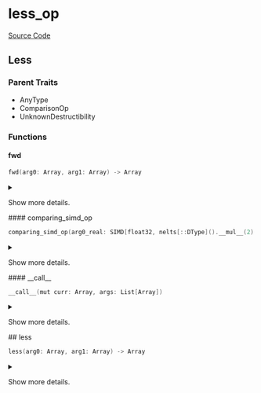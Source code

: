 



# less_op
  
[Source Code](https://github.com/endia-ai/Endia/tree/main/endia/functional/comparison_ops/less_op.mojo)  
  

## Less
  
  
  

### Parent Traits
  

- AnyType
- ComparisonOp
- UnknownDestructibility
  

### Functions

#### fwd


```swift
fwd(arg0: Array, arg1: Array) -> Array
```  
<details markdown="1" style="border: none; bg-color: none; box-shadow: none;">  
<summary style="border: none; bg-color: none; box-shadow: none;">  
  
Show more details.  
</summary>  
  
#### Args:  

* arg0 `Array`
* arg1 `Array`
  
#### Returns:  
  
Type: `Array`  
  
  
</details>
#### comparing_simd_op


```swift
comparing_simd_op(arg0_real: SIMD[float32, nelts[::DType]().__mul__(2).__floordiv__(2)], arg1_real: SIMD[float32, nelts[::DType]().__mul__(2).__floordiv__(2)], arg0_imag: SIMD[float32, nelts[::DType]().__mul__(2).__floordiv__(2)], arg1_imag: SIMD[float32, nelts[::DType]().__mul__(2).__floordiv__(2)]) -> Tuple[SIMD[float32, nelts[::DType]().__mul__(2).__floordiv__(2)], SIMD[float32, nelts[::DType]().__mul__(2).__floordiv__(2)]]
```  
<details markdown="1" style="border: none; bg-color: none; box-shadow: none;">  
<summary style="border: none; bg-color: none; box-shadow: none;">  
  
Show more details.  
</summary>  
  
#### Args:  

* arg0_real `SIMD[float32, nelts[::DType]().__mul__(2).__floordiv__(2)]`
* arg1_real `SIMD[float32, nelts[::DType]().__mul__(2).__floordiv__(2)]`
* arg0_imag `SIMD[float32, nelts[::DType]().__mul__(2).__floordiv__(2)]`
* arg1_imag `SIMD[float32, nelts[::DType]().__mul__(2).__floordiv__(2)]`
  
#### Returns:  
  
Type: `Tuple[SIMD[float32, nelts[::DType]().__mul__(2).__floordiv__(2)], SIMD[float32, nelts[::DType]().__mul__(2).__floordiv__(2)]]`  
  
  
</details>
#### __call__


```swift
__call__(mut curr: Array, args: List[Array])
```  
<details markdown="1" style="border: none; bg-color: none; box-shadow: none;">  
<summary style="border: none; bg-color: none; box-shadow: none;">  
  
Show more details.  
</summary>  
  
#### Args:  

* curr `Array`
* args `List[Array]`
  
  
</details>
## less


```swift
less(arg0: Array, arg1: Array) -> Array
```  
<details markdown="1" style="border: none; bg-color: none; box-shadow: none;">  
<summary style="border: none; bg-color: none; box-shadow: none;">  
  
Show more details.  
</summary>  
  
#### Args:  

* arg0 `Array`
* arg1 `Array`
  
#### Returns:  
  
Type: `Array`  
  
  
</details>